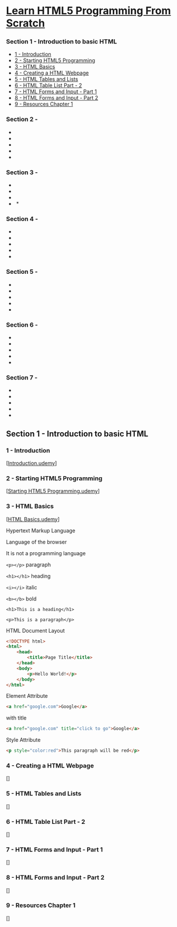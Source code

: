 
[Learn HTML5 Programming From Scratch](https://www.udemy.com/learn-html5-programming-from-scratch/learn/v4/content)
======

### <h3>Section 1 - Introduction to basic HTML</h3>
  * <a href='#1'>1 - Introduction</a>
  * <a href='#2'>2 - Starting HTML5 Programming</a>
  * <a href='#3'>3 - HTML Basics</a>
  * <a href='#4'>4 - Creating a HTML Webpage</a>
  * <a href='#5'>5 - HTML Tables and Lists</a>
  * <a href='#6'>6 - HTML Table List Part - 2</a>
  * <a href='#7'>7 - HTML Forms and Input - Part 1</a>
  * <a href='#8'>8 - HTML Forms and Input - Part 2</a>
  * <a href='#9'>9 - Resources Chapter 1</a>

### <h3>Section 2 - </h3>
  * <a href='#'></a>
  * <a href='#'></a>
  * <a href='#'></a>
  * <a href='#'></a>
  * <a href='#'></a>

### <h3>Section 3 - </h3>
  * <a href='#'></a>
  * <a href='#'></a>
  * <a href='#'></a>
  * <a href='#'></a>
  * <a href='#'></a> 

### <h3>Section 4 - </h3>
  * <a href='#'></a>
  * <a href='#'></a>
  * <a href='#'></a>
  * <a href='#'></a>
  * <a href='#'></a>
  
### <h3>Section 5 - </h3>
  * <a href='#'></a>
  * <a href='#'></a>
  * <a href='#'></a>
  * <a href='#'></a>
  * <a href='#'></a>
  
### <h3>Section 6 - </h3>
  * <a href='#'></a>
  * <a href='#'></a>
  * <a href='#'></a>
  * <a href='#'></a>
  * <a href='#'></a>
  
### <h3>Section 7 - </h3>
  * <a href='#'></a>
  * <a href='#'></a>
  * <a href='#'></a>
  * <a href='#'></a>
  * <a href='#'></a>
  
Section 1 - Introduction to basic HTML
------

### <h3 id='1'>1 - Introduction</h3>

[[Introduction.udemy](https://www.udemy.com/learn-html5-programming-from-scratch/learn/v4/t/lecture/2120422?start=0)]

### <h3 id='2'>2 - Starting HTML5 Programming</h3>

[[Starting HTML5 Programming.udemy](https://www.udemy.com/learn-html5-programming-from-scratch/learn/v4/t/lecture/247079?start=0)]

### <h3 id='3'>3 - HTML Basics</h3>

[[HTML Basics.udemy](https://www.udemy.com/learn-html5-programming-from-scratch/learn/v4/t/lecture/235751?start=0)]

Hypertext Markup Language

Language of the browser

It is not a programming language

```<p></p>``` paragraph

```<h1></h1>``` heading

```<i></i>``` italic

```<b></b>``` bold

```<h1>This is a heading</h1>```

```<p>This is a paragraph</p>```

HTML Document Layout

```html
<!DOCTYPE html>
<html>
    <head>
        <title>Page Title</title>
    </head>
    <body>
        <p>Hello World!</p>
    </body>
</html>    
```

Element Attribute

```html
<a href="google.com">Google</a>
```

with title

```html
<a href="google.com" title="click to go">Google</a>
```

Style Attribute

```html
<p style="color:red">This paragraph will be red</p>
```



### <h3 id='4'>4 - Creating a HTML Webpage</h3>

[[]()]

### <h3 id='5'>5 - HTML Tables and Lists</h3>

[[]()]

### <h3 id='6'>6 - HTML Table List Part - 2</h3>

[[]()]

### <h3 id='7'>7 - HTML Forms and Input - Part 1</h3>

[[]()]

### <h3 id='8'>8 - HTML Forms and Input - Part 2</h3>

[[]()]

### <h3 id='9'>9 - Resources Chapter 1</h3>

[[]()]

